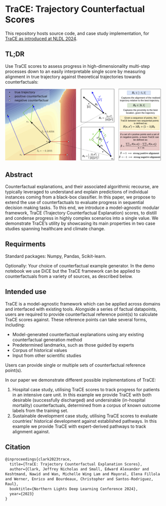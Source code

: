 # TraCE: Trajectory Counterfactual Scores

This repository hosts source code, and case study implementation, for [TraCE as introduced at NLDL 2024](https://openreview.net/pdf?id=Jgwi6CaTnU).

## TL;DR

Use TraCE scores to assess progress in high-dimensionality multi-step processes down to an easily interpretable single score by measuring alignment in true trajectory against theoretical trajectories towards counterfactuals:

<p style="text-align:center">
<img src="plots/fig1_paper_method.png" width="800">
</p>


## Abstract

Counterfactual explanations, and their associated algorithmic recourse, are typically leveraged to understand and explain predictions of individual instances coming from a black-box classifier. In this paper, we propose to extend the use of counterfactuals to evaluate progress in sequential decision making tasks. To this end, we introduce a model-agnostic modular framework, TraCE (Trajectory Counterfactual Explanation) scores, to distill and condense progress in highly complex scenarios into a single value. We demonstrate TraCE’s utility by showcasing its main properties in two case studies spanning healthcare and climate change.


## Requirments

Standard packages: Numpy, Pandas, Scikit-learn.

Optionally: Your choice of counterfactual example generator. In the demo notebook we use DiCE but the TraCE framework can be applied to counterfactuals from a variety of sources, as described below.

## Intended use
TraCE is a model-agnostic framework which can be applied across domains and interfaced with existing tools. Alongside a series of factual datapoints, users are required to provide counterfactual reference point(s) to calculate TraCE scores against. These reference points can take several forms, including:

* Model-generated counterfactual explanations using any existing counterfactual generation method
* Predetermined landmarks, such as those guided by experts
* Corpus of historical values
* Input from other scientific studies

Users can provide single or multiple sets of counterfactual reference point(s).

In our paper we demonstrate different possible implementations of TraCE:
1. Hospital case study, utilising TraCE scores to track progress for patients in an intensive care unit. In this example we provide TraCE with both desirable (successfully discharged) and undersirable (in-hospital mortality) counterfactuals, determined from a corpus of known outcome labels from the training set.
2. Sustainable development case study, utilising TraCE scores to evaluate countries' historical development against established pathways. In this example we provide TraCE with expert-derived pathways to track alignment against.

## Citation

```
@inproceedings{clark2023trace,
  title={TraCE: Trajectory Counterfactual Explanation Scores},
  author={Clark, Jeffrey Nicholas and Small, Edward Alexander and Keshtmand, Nawid and Wan, Michelle Wing Lam and Mayoral, Elena Fillola and Werner, Enrico and Bourdeaux, Christopher and Santos-Rodriguez, Raul},
  booktitle={Northern Lights Deep Learning Conference 2024},
  year={2023}
}
```
